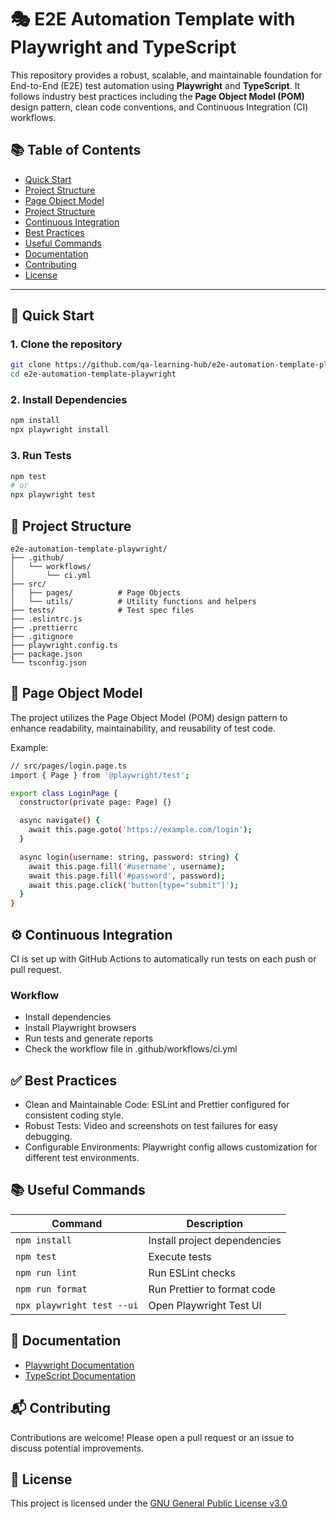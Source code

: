 # 🎭 E2E Automation Template with Playwright and TypeScript

This repository provides a robust, scalable, and maintainable foundation for End-to-End (E2E) test automation using **Playwright** and **TypeScript**. It follows industry best practices including the **Page Object Model (POM)** design pattern, clean code conventions, and Continuous Integration (CI) workflows.

## 📚 Table of Contents

- [Quick Start](#quick-start)
- [Project Structure](#project-structure)
- [Page Object Model](#page-object-model)
- [Project Structure](#project-structure)
- [Continuous Integration](#continuous-integration)
- [Best Practices](#best-practices)
- [Useful Commands](#useful-commands)
- [Documentation](#documentation)
- [Contributing](#contributing)
- [License](#license)

---
<a name="quick-start"></a>
## 🚀 Quick Start

### 1. Clone the repository

```bash
git clone https://github.com/qa-learning-hub/e2e-automation-template-playwright.git
cd e2e-automation-template-playwright
```

### 2. Install Dependencies

```bash
npm install
npx playwright install
```

### 3. Run Tests

```bash
npm test
# or
npx playwright test
```

<a name="project-structure"></a>
## 📂 Project Structure

```
e2e-automation-template-playwright/
├── .github/
│   └── workflows/
│       └── ci.yml
├── src/
│   ├── pages/          # Page Objects
│   └── utils/          # Utility functions and helpers
├── tests/              # Test spec files
├── .eslintrc.js
├── .prettierrc
├── .gitignore
├── playwright.config.ts
├── package.json
└── tsconfig.json
```
<a name="page-object-model"></a>
## 🧩 Page Object Model

The project utilizes the Page Object Model (POM) design pattern to enhance readability, maintainability, and reusability of test code.

Example:

```bash
// src/pages/login.page.ts
import { Page } from '@playwright/test';

export class LoginPage {
  constructor(private page: Page) {}

  async navigate() {
    await this.page.goto('https://example.com/login');
  }

  async login(username: string, password: string) {
    await this.page.fill('#username', username);
    await this.page.fill('#password', password);
    await this.page.click('button[type="submit"]');
  }
}
```
<a name="continuous-integration"></a>
## ⚙️ Continuous Integration

CI is set up with GitHub Actions to automatically run tests on each push or pull request.

### Workflow

* Install dependencies
* Install Playwright browsers
* Run tests and generate reports
* Check the workflow file in .github/workflows/ci.yml

<a name="best-practices"></a>
## ✅ Best Practices

* Clean and Maintainable Code: ESLint and Prettier configured for consistent coding style.
* Robust Tests: Video and screenshots on test failures for easy debugging.
* Configurable Environments: Playwright config allows customization for different test environments.

<a name="useful-commands"></a>
## 📚 Useful Commands

| Command                    | Description                  |
| -------------------------- | ---------------------------- |
| `npm install`              | Install project dependencies |
| `npm test`                 | Execute tests                |
| `npm run lint`             | Run ESLint checks            |
| `npm run format`           | Run Prettier to format code  |
| `npx playwright test --ui` | Open Playwright Test UI      |

<a name="documentation"></a>
## 📖 Documentation

* [Playwright Documentation](https://playwright.dev/docs/intro)
* [TypeScript Documentation](https://playwright.dev/docs/intro)

<a name="contributing"></a>
## 📬 Contributing

Contributions are welcome! Please open a pull request or an issue to discuss potential improvements.

<a name="license"></a>
## 📜 License

This project is licensed under the [GNU General Public License v3.0](https://www.gnu.org/licenses/gpl-3.0.en.html)
